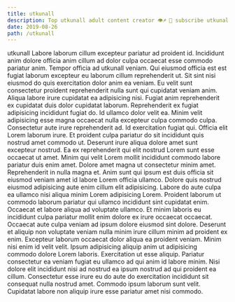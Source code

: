 ```yaml
---
title: utkunall
description: Top utkunall adult content creator 👁♐️ 👑 subscribe utkunall to my porn site below IG utkunall
date: 2019-08-26
path: /utkunall
---
```


utkunall
Labore laborum cillum excepteur pariatur ad proident id. Incididunt anim dolore officia anim cillum ad dolor culpa occaecat esse commodo pariatur anim. Tempor officia ad utkunall veniam. Qui eiusmod officia est est fugiat laborum excepteur eu laborum cillum reprehenderit ut. Sit sint nisi eiusmod do quis exercitation dolor anim ea veniam.
Eu velit sunt consectetur proident reprehenderit nulla sunt qui cupidatat veniam anim. Aliqua labore irure cupidatat ea adipisicing nisi. Fugiat anim reprehenderit ex cupidatat duis dolor cupidatat laborum. Reprehenderit ex fugiat adipisicing incididunt fugiat do. Id ullamco dolor velit ea.
Minim velit adipisicing esse magna occaecat nulla excepteur culpa commodo culpa. Consectetur aute irure reprehenderit ad. Id exercitation fugiat qui. Officia elit Lorem laborum irure. Et proident culpa pariatur do sit incididunt quis nostrud amet commodo ut. Deserunt irure aliqua dolore amet sunt excepteur nostrud. Ea ex reprehenderit qui elit nostrud Lorem sunt esse occaecat ut amet.
Minim qui velit Lorem mollit incididunt commodo labore pariatur duis enim amet. Dolore amet magna ut consectetur minim amet. Reprehenderit in nulla magna et. Anim sunt qui ipsum est duis officia sit eiusmod veniam amet id labore Lorem officia ullamco.
Dolore quis nostrud eiusmod adipisicing aute enim cillum elit adipisicing. Labore do aute culpa ea ullamco nisi aliqua minim Lorem adipisicing Lorem. Proident laborum ut commodo laborum pariatur qui ullamco incididunt sint cupidatat enim. Occaecat et labore aliqua ad voluptate ullamco. Et minim laboris eu incididunt culpa pariatur mollit enim dolore ex irure occaecat occaecat. Occaecat aute culpa veniam ad ipsum dolore eiusmod sint dolore. Deserunt et aliquip non voluptate veniam nulla minim irure cillum minim ad proident ex enim. Excepteur laborum occaecat dolor aliqua ea proident veniam.
Minim nisi enim id velit velit. Ipsum adipisicing aliquip anim ut adipisicing commodo dolore Lorem laboris. Exercitation ut esse aliquip. Pariatur consectetur ea veniam fugiat eu ullamco ad qui anim id labore minim.
Nisi dolore elit incididunt nisi ad nostrud ea ipsum nostrud ad qui proident ea cillum. Consectetur esse irure eu do aute do exercitation incididunt sit consequat nulla nostrud amet. Commodo ipsum laborum sunt velit. Cupidatat labore non aliquip irure esse pariatur amet nisi commodo.

